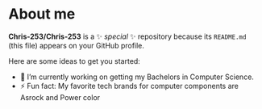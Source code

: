 # About me


**Chris-253/Chris-253** is a ✨ _special_ ✨ repository because its `README.md` (this file) appears on your GitHub profile.

Here are some ideas to get you started:

- 🔭 I’m currently working on getting my Bachelors in Computer Science.
- ⚡ Fun fact: My favorite tech brands for computer components are Asrock and Power color
